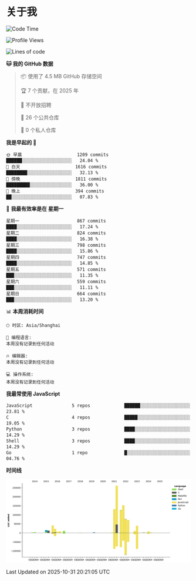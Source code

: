# 关于我

<!--START_SECTION:waka-->
![Code Time](http://img.shields.io/badge/Code%20Time-935%20hrs%2019%20mins-blue)

![Profile Views](http://img.shields.io/badge/%E4%B8%AA%E4%BA%BA%E8%B5%84%E6%96%99%E8%A7%82%E7%9C%8B%E6%AC%A1%E6%95%B0-2-blue)

![Lines of code](https://img.shields.io/badge/%E4%BB%8E%E3%80%8CHello%20World%E3%80%8D%E8%B5%B7%E6%88%91%E5%B7%B2%E7%BB%8F%E5%86%99%E4%BA%86-1.0%20million%20%E8%A1%8C%E4%BB%A3%E7%A0%81-blue)

**🐱 我的 GitHub 数据** 

> 📦  使用了 4.5 MB GitHub 存储空间 
 > 
> 🏆 7 个贡献，在 2025 年
 > 
> 🚫 不开放招聘
 > 
> 📜 26 个公共仓库 
 > 
> 🔑 0 个私人仓库 
 > 
**我是早起的 🐤** 

```text
🌞 早晨                     1209 commits        ██████░░░░░░░░░░░░░░░░░░░   24.04 % 
🌆 白天                     1616 commits        ████████░░░░░░░░░░░░░░░░░   32.13 % 
🌃 傍晚                     1811 commits        █████████░░░░░░░░░░░░░░░░   36.00 % 
🌙 晚上                     394 commits         ██░░░░░░░░░░░░░░░░░░░░░░░   07.83 % 
```
📅 **我最有效率是在 星期一** 

```text
星期一                      867 commits         ████░░░░░░░░░░░░░░░░░░░░░   17.24 % 
星期二                      824 commits         ████░░░░░░░░░░░░░░░░░░░░░   16.38 % 
星期三                      798 commits         ████░░░░░░░░░░░░░░░░░░░░░   15.86 % 
星期四                      747 commits         ████░░░░░░░░░░░░░░░░░░░░░   14.85 % 
星期五                      571 commits         ███░░░░░░░░░░░░░░░░░░░░░░   11.35 % 
星期六                      559 commits         ███░░░░░░░░░░░░░░░░░░░░░░   11.11 % 
星期日                      664 commits         ███░░░░░░░░░░░░░░░░░░░░░░   13.20 % 
```


📊 **本周消耗时间** 

```text
🕑︎ 时区: Asia/Shanghai

💬 编程语言: 
本周没有记录到任何活动

🔥 编辑器: 
本周没有记录到任何活动

💻 操作系统: 
本周没有记录到任何活动
```

**我最常使用 JavaScript** 

```text
JavaScript               5 repos             ██████░░░░░░░░░░░░░░░░░░░   23.81 % 
C                        4 repos             █████░░░░░░░░░░░░░░░░░░░░   19.05 % 
Python                   3 repos             ████░░░░░░░░░░░░░░░░░░░░░   14.29 % 
Shell                    3 repos             ████░░░░░░░░░░░░░░░░░░░░░   14.29 % 
Go                       1 repo              █░░░░░░░░░░░░░░░░░░░░░░░░   04.76 % 
```



**时间线**

![Lines of Code chart](https://raw.githubusercontent.com/Arondight/Arondight/master/assets/bar_graph.png)


 Last Updated on 2025-10-31 20:21:05 UTC
<!--END_SECTION:waka-->
